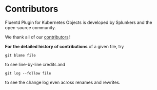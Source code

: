 # Contributors

Fluentd Plugin for Kubernetes Objects is developed by Splunkers and the open-source community.

We thank all of our [contributors](https://github.com/splunk/fluent-plugin-kubernetes-objects/graphs/contributors)!

**For the detailed history of contributions** of a given file, try

    git blame file

to see line-by-line credits and

    git log --follow file

to see the change log even across renames and rewrites.
